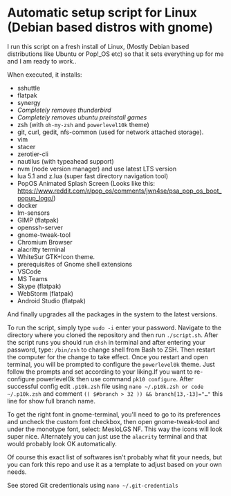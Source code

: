 # Automatic setup script for Linux (Debian based distros with gnome)

I run this script on a fresh install of Linux, (Mostly Debian based distributions like Ubuntu or Pop!_OS etc) so that it sets everything up for me and I am ready to work..

When executed, it installs: 

* sshuttle
* flatpak
* synergy
* *Completely removes thunderbird*
* *Completely removes ubuntu preinstall games*
* zsh (with `oh-my-zsh` and `powerlevel10k` theme)
* git, curl, gedit, nfs-common (used for network attached storage).
* vim
* stacer
* zerotier-cli 
* nautilus (with typeahead support)
* nvm (node version manager) and use latest LTS version
* lua 5.1 and z.lua (super fast directory navigation tool)
* PopOS Animated Splash Screen (Looks like this: https://www.reddit.com/r/pop_os/comments/jwn4se/psa_pop_os_boot_popup_logo/)
* docker
* lm-sensors
* GIMP (flatpak)
* openssh-server
* gnome-tweak-tool
* Chromium Browser
* alacritty terminal
* WhiteSur GTK+Icon theme.
* prerequisites of Gnome shell extensions
* VSCode
* MS Teams
* Skype (flatpak)
* WebStorm (flatpak)
* Android Studio (flatpak)

And finally upgrades all the packages in the system to the latest versions.

To run the script, simply type `sudo -i` enter your password. Navigate to the directory where you cloned the repository and then run `./script.sh`.
After the script runs you should run `chsh` in terminal and after entering your password, type: `/bin/zsh` to change shell from Bash to ZSH. Then restart the computer for the change to take effect. Once you restart and open terminal, you will be prompted to configure the `powerlevel0k` theme. Just follow the prompts and set according to your liking.If you want to re-configure powerlevel0k then use command `pk10 configure`. After successful config edit `.p10k.zsh` file using `nano ~/.p10k.zsh or code ~/.p10k.zsh` and comment `(( $#branch > 32 )) && branch[13,-13]="…"` this line for show full branch name.

To get the right font in gnome-terminal, you'll need to go to its preferences and uncheck the custom font checkbox, then open gnome-tweak-tool and under the monotype font, select: MesloLGS NF. This way the icons will look super nice. Alternately you can just use the `alacrity` terminal and that would probably look OK automatically.

Of course this exact list of softwares isn't probably what fit your needs, but you can fork this repo and use it as a template to adjust based on your own needs.

See stored Git credentionals using `nano ~/.git-credentials`

